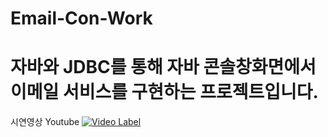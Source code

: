 # Email-Con-Work
# 자바와 JDBC를 통해 자바 콘솔창화면에서 이메일 서비스를 구현하는 프로젝트입니다.

시연영상 Youtube
[![Video Label](http://img.youtube.com/vi/ywuh7XYNA3c/0.jpg)](https://youtu.be/ywuh7XYNA3c)
